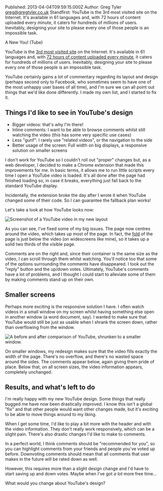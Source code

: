 Published: 2013-04-04T09:59:15.000Z
Author: Greg Tyler <greg@gregtyler.co.uk>
Standfirst: YouTube is the 3rd most visited site on the Internet. It's available in 61 languages and, with 72 hours of content uploaded every minute, it caters for hundreds of millions of users. Inevitably, designing your site to please every one of those people is an impossible task.

A New You! (Tube)

YouTube is the [3rd most visited site][1] on the Internet. It's available in 61 languages and, with [72 hours of content uploaded every minute][2], it caters for hundreds of millions of users. Inevitably, designing your site to please every one of those people is an impossible task.   

YouTube certainly gains a lot of commentary regarding its layout and design (perhaps second only to Facebook, who sometimes seem to have one of the most unhappy user bases of all time), and I'm sure we can all point out things that we'd like done differently. I made my own list, and I started to fix it.   

## Things I'd like to see in YouTube's design
* Bigger videos: that's why I'm there!
* Inline comments: I want to be able to browse comments whilst still watching the video (this has some very specific use cases)
* Less "gunf": I rarely use "related videos", or the navigation to the side
* Better usage of the screen: Full width on big displays, a responsive solution on smaller screens

I don't work for YouTube so I couldn't roll out "proper" changes but, as a web developer, I decided to make a Chrome extension that made this improvements for me. In basic terms, it allows me to run little scripts every time I open a YouTube video is loaded. It's all done after the page had finished loading so, in case it breaks, everything just fall back to the standard YouTube display.   

Incidentally, the extension broke the day after I wrote it when YouTube changed some of their code. So I can guarantee the fallback plan works!   

Let's take a look at how YouTube looks now:   

![Screenshot of a YouTube video in my new layout](/youtube-large.png "ImprovEverywhere's Backwards Times Square prank on my new layout, complete with comments from people who don't understand magic")


As you can see, I've fixed some of my big issues. The page now centres around the video, which takes up most of the page. In fact, the [fold][5] of the page is just below the video (on widescreens like mine), so it takes up a solid two thirds of the visible page.   

Comments are on the right and, since their container is the same size as the video, I can scroll through them whilst watching. You'll notice too that some of the options surrounding the comments have disappeared. I took out the "reply" button and the up/down votes. Ultimately, YouTube's comments have a lot of problems, and I thought I could start to alleviate some of them by making comments stand up on their own.   

## Smaller screens
Perhaps more exciting is the responsive solution I have. I often watch videos in a small window on my screen whilst having something else open in another window (a word document, say). I wanted to make sure that YouTube would still be just as usable when I shrank the screen down, rather than overflowing from the window.   

![A before and after comparison of YouTube, shrunken to a smaller window.](/youtube-small.png "A before and after comparison of YouTube, shrunken to a smaller window.")

On smaller windows, my redesign makes sure that the video fills exactly the width of the page. There's no overflow, and there's no wasted space around the sides. The comments appear below, again giving them pride of place. Below that, on all screen sizes, the video information appears, completely unchanged.   

## Results, and what's left to do
I'm really happy with my new YouTube design. Some things that really bugged me have now been drastically improved. I know this isn't a global "fix" and that other people would want other changes made, but it's exciting to be able to move things around to my liking.   

When I get some time, I'd like to play a bit more with the header and with the video information. They don't really work responsively, which can be a slight pain. There's also drastic changes I'd like to make to comments.   

In a perfect world, I think comments should be "recommended for you", so you can highlight comments from your friends and people you've voted up before. Downvoting comments should mean that all comments that user makes in the future will be rated down as well.   

However, this requires more than a slight design change and I'd have to start saving up and down votes. Maybe when I've got _a lot_ more free time...   


What would you change about YouTube's design?

[1]: http://www.alexa.com/topsites
[2]: http://www.youtube.com/yt/press/statistics.html
[4]: http://gregtyler.co.uk/files/2013/04/youtube-large.png
[5]: http://en.wikipedia.org/wiki/Above_the_fold
[7]: http://gregtyler.co.uk/files/2013/04/youtube-small.png
